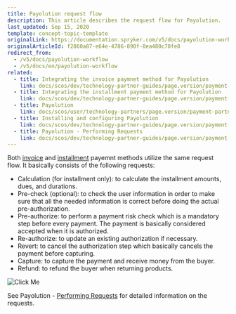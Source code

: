 ```yaml
---
title: Payolution request flow
description: This article describes the request flow for Payolution.
last_updated: Sep 15, 2020
template: concept-topic-template
originalLink: https://documentation.spryker.com/v5/docs/payolution-workflow
originalArticleId: f2860a87-e64e-4786-890f-8ea480c78fe8
redirect_from:
  - /v5/docs/payolution-workflow
  - /v5/docs/en/payolution-workflow
related:
  - title: Integrating the invoice paymnet method for Payolution
    link: docs/scos/dev/technology-partner-guides/page.version/payment-partners/payolution/integrating-the-invoice-payment-method-for-payolution.html
  - title: Integrating the installment payment method for Payolution
    link: docs/scos/dev/technology-partner-guides/page.version/payment-partners/payolution/integrating-the-installment-payment-method-for-payolution.html
  - title: Payolution
    link: docs/scos/user/technology-partners/page.version/payment-partners/payolution.html
  - title: Installing and configuring Payolution
    link: docs/scos/dev/technology-partner-guides/page.version/payment-partners/payolution/installing-and-configuring-payolution.html
  - title: Payolution - Performing Requests
    link: docs/scos/dev/technology-partner-guides/page.version/payment-partners/payolution/payolution-performing-requests.html
---
```


Both [invoice](/docs/scos/user/technology-partners/{{page.version}}/payment-partners/payolution/payolution-provided-payment-methods/payolution-invoice-payment.html) and [installment](/docs/scos/user/technology-partners/{{page.version}}/payment-partners/payolution/payolution-provided-payment-methods/payolution-installment-payment.html) payemnt methods utilize the same request flow. It basically consists of the following requests:

* Calculation (for installment only): to calculate the installment amounts, dues, and durations.
* Pre-check (optional): to check the user information in order to make sure that all the needed information is correct before doing the actual pre-authorization.
* Pre-authorize: to perform a payment risk check which is a mandatory step before every payment. The payment is basically considered accepted when it is authorized.
* Re-authorize: to update an existing authorization if necessary.
* Revert: to cancel the authorization step which basically cancels the payment before capturing.
* Capture: to capture the payment and receive money from the buyer.
* Refund: to refund the buyer when returning products.

![Click Me](https://spryker.s3.eu-central-1.amazonaws.com/docs/Technology+Partners/Payment+Partners/Payolution/payolution-workflow.png)  

See Payolution - [Performing Requests](/docs/scos/user/technology-partners/{{page.version}}/payment-partners/payolution/payolution-performing-requests.html) for detailed information on the requests.
